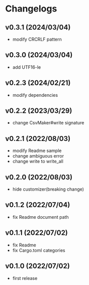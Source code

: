 # Changelogs

## v0.3.1 (2024/03/04)
* modify CRCRLF pattern

## v0.3.0 (2024/03/04)
* add UTF16-le

## v0.2.3 (2024/02/21)
* modify dependencies

## v0.2.2 (2023/03/29)
* change CsvMaker#write signature

## v0.2.1 (2022/08/03)
* modify Readme sample
* change ambiguous error
* change write to write_all

## v0.2.0 (2022/08/03)
* hide customizer(breaking change)

## v0.1.2 (2022/07/04)
* fix Readme document path

## v0.1.1 (2022/07/02)
* fix Readme
* fix Cargo.toml categories

## v0.1.0 (2022/07/02)
* first release